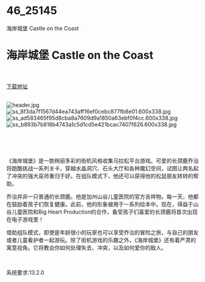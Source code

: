 # 46_25145
海岸城堡 Castle on the Coast
# 海岸城堡 Castle on the Coast
 <br/></br>
[下载地址](https://www.switch520.cc/article/25145 "下载地址")
<br/></br>

<p><img title="header.jpg" src="https://www.switch520.cc/muke_img/2021_12_03_814a0a29d127c.jpg" alt="header.jpg"><br>
<img title="ss_8f3da7f1567d44ea743aff16ef0cebc877fb8e01.600x338.jpg" src="https://www.switch520.cc/muke_img/2021_12_03_c2d76faab020a.jpg" alt="ss_8f3da7f1567d44ea743aff16ef0cebc877fb8e01.600x338.jpg"><br>
<img title="ss_ad583465f95d8cba8a7609d9a1850a63ebf0f4cc.600x338.jpg" src="https://www.switch520.cc/muke_img/2021_12_03_2cba5aaaca4e4.jpg" alt="ss_ad583465f95d8cba8a7609d9a1850a63ebf0f4cc.600x338.jpg"><br>
<img title="ss_b893b7b818b4743a1c5d1cd5e421bcac7407f626.600x338.jpg" src="https://www.switch520.cc/muke_img/2021_12_03_7e445adae8a74.jpg" alt="ss_b893b7b818b4743a1c5d1cd5e421bcac7407f626.600x338.jpg"></p>
<p>&nbsp;</p>
<p>&nbsp;</p>
<p>《海岸城堡》是一款绚丽多彩的街机风格收集马拉松平台游戏。可爱的长颈鹿乔治将跑酷挑战一系列关卡，穿越水晶洞穴、石头大厅和各种魔幻空间，试图让两名起了冲突的强大巫师重归于好。在组队模式下，他还可以获得他的松鼠朋友转转的帮助。</p>
<p>乔治并非一只普通的长颈鹿。他是加州山谷儿童医院的官方吉祥物。每一天，他都在鼓励着孩子们恢复健康。此前，他的形象被用于一系列绘本中。现在，得益于山谷儿童医院和Big Heart Production的合作，备受孩子们喜爱的长颈鹿将首次出现在电子游戏里！</p>
<p>借助组队模式，即使是年龄很小的玩家也可以享受乔治的冒险之旅，与自己的朋友或者儿童看护者一起游玩。除了街机游戏的乐趣之外，《海岸城堡》还有着严肃的寓意视角。它将教会你如何处理失去、冲突，以及如何爱你的敌人。</p>
<p>&nbsp;</p>
<p>系统要求:13.2.0</p>



